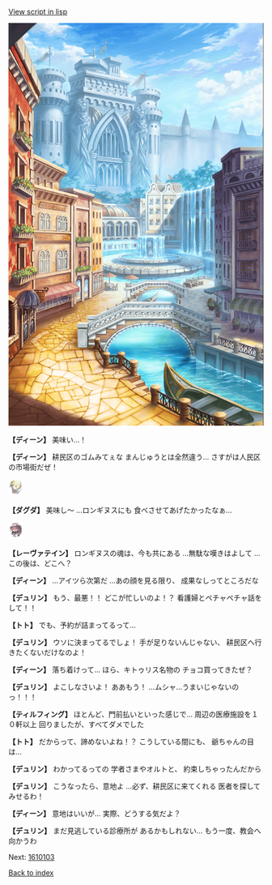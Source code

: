 [View script in lisp](../scripts/1610102.txt)

![006_town.png](../images/backgrounds/006_town.png)

**【ディーン】**
美味い…！

**【ディーン】**
耕民区のゴムみてぇな
まんじゅうとは全然違う…
さすがは人民区の市場街だぜ！

<img src="../images/units/200641.png" alt="200641.png" height="34"/>

**【ダグダ】**
美味し～
…ロンギヌスにも
食べさせてあげたかったなぁ…

<img src="../images/units/100221.png" alt="100221.png" height="34"/>

**【レーヴァテイン】**
ロンギヌスの魂は、今も共にある
…無駄な嘆きはよして
…この後は、どこへ？

**【ディーン】**
…アイツら次第だ
…あの顔を見る限り、
成果なしってところだな

**【デュリン】**
もう、最悪！！
どこが忙しいのよ！？
看護婦とペチャペチャ話をして！！

**【トト】**
でも、予約が詰まってるって…

**【デュリン】**
ウソに決まってるでしょ！
手が足りないんじゃない、
耕民区へ行きたくないだけなのよ！

**【ディーン】**
落ち着けって…
ほら、キトゥリス名物の
チョコ買ってきたぜ？

**【デュリン】**
よこしなさいよ！
ああもう！
…ムシャ…うまいじゃないのっ！！！

**【ティルフィング】**
ほとんど、門前払いといった感じで…
周辺の医療施設を１０軒以上
回りましたが、すべてダメでした

**【トト】**
だからって、諦めないよね！？
こうしている間にも、
爺ちゃんの目は…

**【デュリン】**
わかってるっての
学者さまやオルトと、
約束しちゃったんだから

**【デュリン】**
こうなったら、意地よ
…必ず、耕民区に来てくれる
医者を探してみせるわ！

**【ディーン】**
意地はいいが…
実際、どうする気だよ？

**【デュリン】**
まだ見逃している診療所が
あるかもしれない…
もう一度、教会へ向かうわ

Next: [1610103](1610103.md)

[Back to index](index.md)
